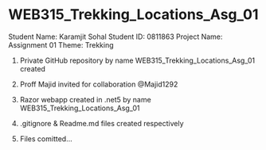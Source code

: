 # WEB315_Trekking_Locations_Asg_01

Student Name: Karamjit Sohal
Student ID: 0811863
Project Name: Assignment 01
Theme: Trekking

1. Private GitHub repository by name WEB315_Trekking_Locations_Asg_01 created

2. Proff Majid invited for collaboration @Majid1292

3. Razor webapp created in .net5 by name WEB315_Trekking_Locations_Asg_01

4. .gitignore & Readme.md files created respectively

5. Files comitted... 

